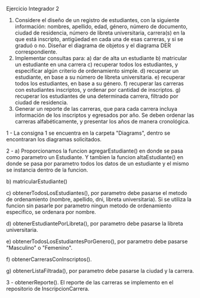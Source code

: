 Ejercicio Integrador 2
1) Considere el diseño de un registro de estudiantes, con la siguiente información: nombres, apellido, edad, género, número de documento, ciudad de residencia, número de libreta universitaria, carrera(s) en la que está inscripto, antigüedad en cada una de esas carreras, y si se graduó o no. Diseñar el diagrama de objetos y el diagrama DER correspondiente.
2) Implementar consultas para:
   a) dar de alta un estudiante
   b) matricular un estudiante en una carrera
   c) recuperar todos los estudiantes, y especificar algún criterio de ordenamiento simple.
   d) recuperar un estudiante, en base a su número de libreta universitaria.
   e) recuperar todos los estudiantes, en base a su género.
   f) recuperar las carreras con estudiantes inscriptos, y ordenar por cantidad de inscriptos. 
   g) recuperar los estudiantes de una determinada carrera, filtrado por ciudad de residencia.
3) Generar un reporte de las carreras, que para cada carrera incluya información de los inscriptos y egresados por año. Se deben ordenar las carreras alfabéticamente, y presentar los años de manera cronológica.

1 - La consigna 1 se encuentra en la carpeta "Diagrams", dentro se encontraran los diagramas solicitados.

2 - 
a) Proporcionamos la funcion agregarEstudiante() en donde se pasa como parametro un Estudiante. Y tambien la funcion altaEstudiante() en donde se pasa por parametro todos los datos de un estudiante y el mismo se instancia dentro de la funcion. 

b) matricularEstudiante()

c) obtenerTodosLosEstudiantes(), por parametro debe pasarse el metodo de ordenamiento (nombre, apellido, dni, libreta universitaria). Si se utiliza la funcion sin pasarle por parametro ningun metodo de ordenamiento especifico, se ordenara por nombre.

d) obtenerEstudiantePorLibreta(), por parametro debe pasarse la libreta universitaria.

e) obtenerTodosLosEstudiantesPorGenero(), por parametro debe pasarse "Masculino" o "Femenino".

f) obtenerCarrerasConInscriptos().

g) obtenerListaFiltrada(), por parametro debe pasarse la ciudad y la carrera.

3 - obtenerReporte(). El reporte de las carreras se implemento en el repositorio de InscripcionCarrera. 